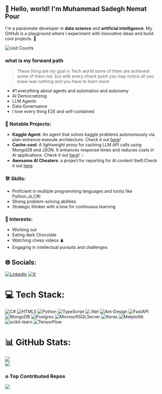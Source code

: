 
##  👋 **Hello, world! I'm Muhammad Sadegh Nemat Pour** 

I'm a passionate developer  in **data science** and **artificial intelligence**. My GitHub is a playground where I experiment with innovative ideas and build cool projects. 🚀

![visit Counts](https://visitcount.itsvg.in/api?id=Msnp1381&icon=5&color=1)

### what is my forward path
> These thing are my goal in Tech world some of them are achieved some of them not. 
> but with every check point you may notice all you knew was nothing and you have to learn more 
- #1 everything about agents and automation and autonomy
- AI Democratizing
- LLM Agents
- Data Governance
- I love every thing E2E and self-contained
### 🌟 Notable Projects:
- **Kaggle Agent**: An agent that solves kaggle problems autonomously via plan-enhance-exexute architecture. Check it out [here](https://github.com/MSNP1381/kaggle-agent)!
- **Cache-cool**: A lightweight proxy for caching LLM API calls using MongoDB and JSON. It enhances response times and reduces costs in AI applications. Check it out [here](https://github.com/MSNP1381/cache-cool)! 💡
- **Awesome AI Cheaters**: a project for reporting for AI content theft.Check it out [here](https://github.com/MSNP1381/awesome-persian-ai-cheaters)
### 🛠️ Skills:

- Proficient in multiple programming languages and tools( like Python,Js,C#)
- Strong problem-solving abilities
- Strategic thinker with a love for continuous learning

### 🎯 Interests:
- Working out
- Eating dark Chocolate
- Watching chess videos ♟️
- Engaging in intellectual pursuits and challenges


## 🌐 Socials:
[![LinkedIn](https://img.shields.io/badge/LinkedIn-%230077B5.svg?logo=linkedin&logoColor=white)](https://linkedin.com/in/Msnp1381) [![X](https://img.shields.io/badge/X-black.svg?logo=X&logoColor=white)](https://x.com/__msnp__) 

# 💻 Tech Stack:
![C#](https://img.shields.io/badge/c%23-%23239120.svg?style=for-the-badge&logo=csharp&logoColor=white) ![HTML5](https://img.shields.io/badge/html5-%23E34F26.svg?style=for-the-badge&logo=html5&logoColor=white) ![Python](https://img.shields.io/badge/python-3670A0?style=for-the-badge&logo=python&logoColor=ffdd54) ![TypeScript](https://img.shields.io/badge/typescript-%23007ACC.svg?style=for-the-badge&logo=typescript&logoColor=white) ![.Net](https://img.shields.io/badge/.NET-5C2D91?style=for-the-badge&logo=.net&logoColor=white) ![Ant-Design](https://img.shields.io/badge/-AntDesign-%230170FE?style=for-the-badge&logo=ant-design&logoColor=white) ![FastAPI](https://img.shields.io/badge/FastAPI-005571?style=for-the-badge&logo=fastapi) ![MongoDB](https://img.shields.io/badge/MongoDB-%234ea94b.svg?style=for-the-badge&logo=mongodb&logoColor=white) ![Postgres](https://img.shields.io/badge/postgres-%23316192.svg?style=for-the-badge&logo=postgresql&logoColor=white) ![MicrosoftSQLServer](https://img.shields.io/badge/Microsoft%20SQL%20Server-CC2927?style=for-the-badge&logo=microsoft%20sql%20server&logoColor=white) ![Keras](https://img.shields.io/badge/Keras-%23D00000.svg?style=for-the-badge&logo=Keras&logoColor=white) ![Matplotlib](https://img.shields.io/badge/Matplotlib-%23ffffff.svg?style=for-the-badge&logo=Matplotlib&logoColor=black) ![scikit-learn](https://img.shields.io/badge/scikit--learn-%23F7931E.svg?style=for-the-badge&logo=scikit-learn&logoColor=white) ![TensorFlow](https://img.shields.io/badge/TensorFlow-%23FF6F00.svg?style=for-the-badge&logo=TensorFlow&logoColor=white)
# 📊 GitHub Stats:

![](https://github-readme-streak-stats.herokuapp.com/?user=Msnp1381&theme=dark&hide_border=true)<br/>
![](https://github-readme-stats.vercel.app/api/top-langs/?username=Msnp1381&theme=dark&hide_border=true&include_all_commits=false&count_private=false&layout=compact)

### 🔝 Top Contributed Repos
![](https://github-contributor-stats.vercel.app/api?username=Msnp1381&limit=5&theme=dark&combine_all_yearly_contributions=true)

